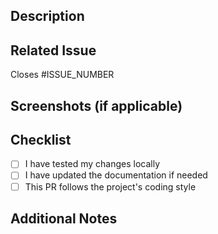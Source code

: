 ## Description
<!-- Provide a concise description of what this PR does. -->

## Related Issue
<!-- If this PR fixes or is related to an issue, link it here. -->
Closes #ISSUE_NUMBER

## Screenshots (if applicable)
<!-- Add screenshots to show UI changes. -->

## Checklist

- [ ] I have tested my changes locally
- [ ] I have updated the documentation if needed
- [ ] This PR follows the project's coding style

## Additional Notes
<!-- Any other information reviewers should know. -->
